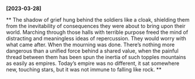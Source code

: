 **[2023-03-28]**

** 
The shadow of grief hung behind the soldiers like a cloak, shielding them from the inevitability of consequences they were about to bring upon their world. Marching through those halls with terrible purpose freed the mind of distracting and meaningless ideas of repercussion. They would worry with what came after. When the mourning was done. 
There’s nothing more dangerous than a unified force behind a shared value, when the painful thread between them has been spun the inertia of such topples mountains as easily as empires. Today’s empire was no different, it sat somewhere new, touching stars, but it was not immune to falling like rock. 
**